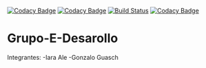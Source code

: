 [![Codacy Badge](https://api.codacy.com/project/badge/Grade/14734508ddff4edd966a4bed5d099457)](https://app.codacy.com/manual/GonzaloGuasch/Grupo-E-Desarollo?utm_source=github.com&utm_medium=referral&utm_content=GonzaloGuasch/Grupo-E-Desarollo&utm_campaign=Badge_Grade_Dashboard)
[![Codacy Badge](https://api.codacy.com/project/badge/Grade/a3d5246c56a2424f9a5b929e644b1fc2)](https://app.codacy.com/manual/GonzaloGuasch/Grupo-E-Desarollo?utm_source=github.com&utm_medium=referral&utm_content=GonzaloGuasch/Grupo-E-Desarollo&utm_campaign=Badge_Grade_Settings)
[![Build Status](https://travis-ci.org/GonzaloGuasch/Grupo-E-Desarollo.svg?branch=master)](https://travis-ci.org/GonzaloGuasch/Grupo-E-Desarollo)
[![Codacy Badge](https://app.codacy.com/project/badge/Grade/e0d436735bd44616abeb4cd922b01575)](https://www.codacy.com/manual/GonzaloGuasch/Grupo-E-Desarollo?utm_source=github.com&amp;utm_medium=referral&amp;utm_content=GonzaloGuasch/Grupo-E-Desarollo&amp;utm_campaign=Badge_Grade)

# Grupo-E-Desarollo

Integrantes: 
  -Iara Ale
  -Gonzalo Guasch
